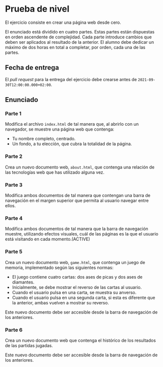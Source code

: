 # Prueba de nivel

El ejercicio consiste en crear una página web desde cero.

El enunciado está dividido en cuatro partes. Estas partes están dispuestas en orden ascendente de complejidad. Cada parte introduce cambios que deben ser aplicados al resultado de la anterior. El alumno debe dedicar un máximo de dos horas en total a completar, por orden, cada una de las partes.

## Fecha de entrega

El _pull request_ para la entrega del ejercicio debe crearse antes de `2021-09-30T12:00:00.000+02:00`.

## Enunciado

### Parte 1

Modifica el archivo `index.html` de tal manera que, al abrirlo con un navegador, se muestre una página web que contenga:

- Tu nombre completo, centrado.
- Un fondo, a tu elección, que cubra la totalidad de la página.

### Parte 2

Crea un nuevo documento web, `about.html`, que contenga una relación de las tecnologías web que has utilizado alguna vez.

### Parte 3

Modifica ambos documentos de tal manera que contengan una barra de navegación en el margen superior que permita al usuario navegar entre ellos.

### Parte 4

Modifica ambos documentos de tal manera que la barra de navegación muestre, utilizando efectos visuales, cuál de las páginas es la que el usuario está visitando en cada momento.(ACTIVE)

### Parte 5

Crea un nuevo documento web, `game.html`, que contenga un juego de memoria, implementado según las siguientes normas:

- El juego contiene cuatro cartas: dos ases de picas y dos ases de diamantes.
- Inicialmente, se debe mostrar el reverso de las cartas al usuario.
- Cuando el usuario pulsa en una carta, se muestra su anverso.
- Cuando el usuario pulsa en una segunda carta, si esta es diferente que la anterior, ambas vuelven a mostrar su reverso.

Este nuevo documento debe ser accesible desde la barra de navegación de los anteriores.

### Parte 6

Crea un nuevo documento web que contenga el histórico de los resultados de las partidas jugadas.

Este nuevo documento debe ser accesible desde la barra de navegación de los anteriores.
